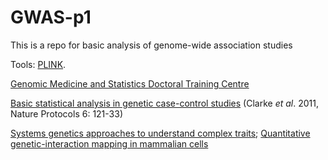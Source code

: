 # GWAS-p1
This is a repo for basic analysis of genome-wide association studies

Tools:
[PLINK](http://pngu.mgh.harvard.edu/~purcell/plink/tutorial.shtml).

[Genomic Medicine and Statistics Doctoral Training Centre](http://www.well.ox.ac.uk/dtc/) 

[Basic statistical analysis in genetic case-control studies](http://www.nature.com/nprot/journal/v6/n2/full/nprot.2010.182.html) (Clarke *et al*. 2011, Nature Protocols 6: 121-33)

[Systems genetics approaches to understand complex traits](http://www.nature.com/nrg/journal/v15/n1/full/nrg3575.html); [Quantitative genetic-interaction mapping in mammalian cells](http://www.nature.com/nmeth/journal/v10/n5/full/nmeth.2398.html)
